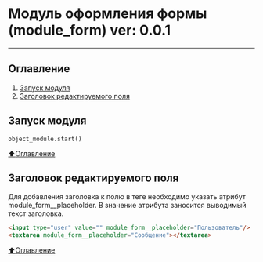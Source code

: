 # Модуль оформления формы (module_form) ver: 0.0.1
____

## Оглавление

1. [Запуск модуля](#Запуск-модуля)
2. [Заголовок редактируемого поля](#Заголовок-редактируемого-поля)

## Запуск модуля
```javascrip
object_module.start()
```

[:arrow_up:Оглавление](#Оглавление)

## Заголовок редактируемого поля

Для добавления заголовка к полю в теге необходимо указать атрибут module_form__placeholder.
В значение атрибута заносится выводимый текст заголовка.

```html
<input type="user" value="" module_form__placeholder="Пользователь"/>
<textarea module_form__placeholder="Сообщение"></textarea>
```

[:arrow_up:Оглавление](#Оглавление)
